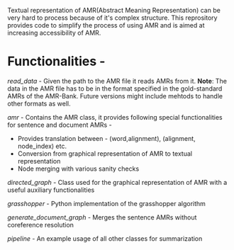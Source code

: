 Textual representation of AMR(Abstract Meaning Representation) can be very hard to process because of it's complex structure. This reprository provides code to simplify the process of using AMR and is aimed at increasing accessibility of AMR.

# Functionalities - 

*read_data* - Given the path to the AMR file it reads AMRs from it.
**Note**: The data in the AMR file has to be in the format specified in the gold-standard AMRs of the AMR-Bank. Future versions might include mehtods to handle other formats as well.

*amr* - Contains the AMR class, it provides following special functionalities for sentence and document AMRs - 
  - Provides translation between - (word,alignment), (alignment, node_index) etc.
  - Conversion from graphical representation of AMR to textual representation
  - Node merging with various sanity checks

*directed_graph* - Class used for the graphical representation of AMR with a useful  auxiliary functionalities

*grasshopper* - Python implementation of the grasshopper algorithm

*generate_document_graph* - Merges the sentence AMRs without coreference resolution

*pipeline* - An example usage of all other classes for summarization
